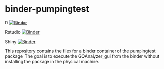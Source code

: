 # binder-pumpingtest

R [![Binder](https://mybinder.org/badge_logo.svg)](https://mybinder.org/v2/gh/khaors/binder-pumpingtest/main)

Rstudio [![Binder](https://mybinder.org/badge_logo.svg)](https://mybinder.org/v2/gh/khaors/binder-pumpingtest/main?urlpath=rstudio)

Shiny [![Binder](https://mybinder.org/badge_logo.svg)](https://mybinder.org/v2/gh/khaors/binder-pumpingtest/main?urlpath=shiny/pumpingtest/)


This repository contains the files for a binder container of the pumpingtest package. 
The goal is to execute the GQAnalyzer_gui from the binder without installing the package in the physical machine.